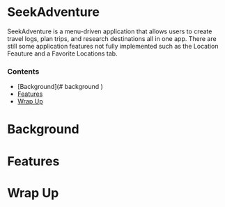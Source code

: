# SeekAdventure
SeekAdventure is a menu-driven application that allows users to create travel logs, plan trips, and research destinations all in one app. There are 
still some application features not fully implemented such as the Location Feauture and a Favorite Locations tab.
### Contents
+ [Background](# background )
+ [Features](url)
+ [Wrap Up](url)

# Background 

# Features


# Wrap Up
